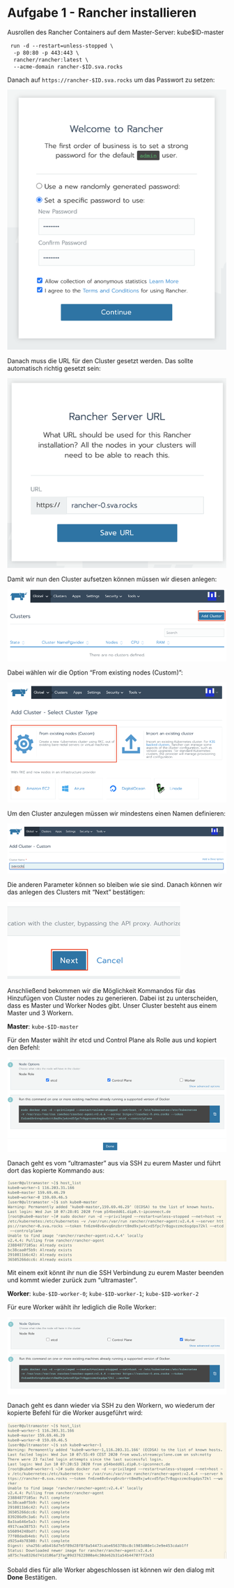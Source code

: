 # Aufgabe 1 - Rancher installieren
Ausrollen des Rancher Containers auf dem Master-Server: kube$ID-master
```
 run -d --restart=unless-stopped \
  -p 80:80 -p 443:443 \
  rancher/rancher:latest \
  --acme-domain rancher-$ID.sva.rocks
```

Danach auf `https://rancher-$ID.sva.rocks` um das Passwort zu setzen:

 ![](2020-11-10-21-47-13.png)

Danach muss die URL für den Cluster gesetzt werden. Das sollte automatisch richtig gesetzt sein:

![](2020-11-10-21-47-31.png)
 

Damit wir nun den Cluster aufsetzen können müssen wir diesen anlegen:

![](2020-11-10-21-47-41.png)

Dabei wählen wir die Option “From existing nodes (Custom)”:

![](2020-11-10-21-48-01.png)

Um den Cluster anzulegen müssen wir mindestens einen Namen definieren:

![](2020-11-10-21-48-12.png)

Die anderen Parameter können so bleiben wie sie sind. Danach können wir das anlegen des Clusters mit “Next” bestätigen:

![](2020-11-10-21-48-29.png)
 
Anschließend bekommen wir die Möglichkeit Kommandos für das Hinzufügen von Cluster nodes zu generieren.
Dabei ist zu unterscheiden, dass es Master und Worker Nodes gibt.
Unser Cluster besteht aus einem Master und 3 Workern.

**Master**: `kube-$ID-master`

Für den Master wählt ihr etcd und Control Plane als Rolle aus und kopiert den Befehl:

![](2020-11-10-21-49-42.png)
 
Danach geht es vom “ultramaster” aus via SSH zu eurem Master und führt dort das kopierte Kommando aus:

![](2020-11-10-21-49-52.png)

Mit einem exit könnt ihr nun die SSH Verbindung zu eurem Master beenden und kommt wieder zurück zum “ultramaster”.

**Worker**: `kube-$ID-worker-0`; `kube-$ID-worker-1`;  `kube-$ID-worker-2`

Für eure Worker wählt ihr lediglich die Rolle Worker:

![](2020-11-10-21-50-05.png)

Danach geht es dann wieder via SSH zu den Workern, wo wiederum der kopierte Befehl für die Worker ausgeführt wird:

![](2020-11-10-21-51-28.png)

Sobald dies für alle Worker abgeschlossen ist können wir den dialog mit **Done** Bestätigen.




